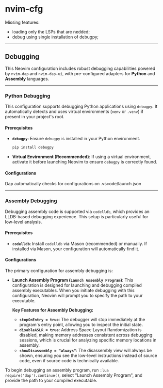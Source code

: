 # nvim-cfg

Missing features:
* loading only the LSPs that are nedded;
* debug using single installation of debugpy;

---

## Debugging

This Neovim configuration includes robust debugging capabilities powered by `nvim-dap` and `nvim-dap-ui`, with pre-configured adapters for **Python** and **Assembly** languages.

---

### Python Debugging

This configuration supports debugging Python applications using `debugpy`. It automatically detects and uses virtual environments (`venv` or `.venv`) if present in your project's root.

#### Prerequisites

* **`debugpy`**: Ensure `debugpy` is installed in your Python environment.
    ```bash
    pip install debugpy
    ```
* **Virtual Environment (Recommended)**: If using a virtual environment, activate it before launching Neovim to ensure `debugpy` is correctly found.

#### Configurations

Dap automatically checks for configurations on .vscode/launch.json

---

### Assembly Debugging

Debugging assembly code is supported via `codelldb`, which provides an LLDB-based debugging experience. This setup is particularly useful for low-level analysis.

#### Prerequisites

* **`codelldb`**: Install `codelldb` via Mason (recommended) or manually. If installed via Mason, your configuration will automatically find it.

#### Configurations

The primary configuration for assembly debugging is:

* **Launch Assembly Program (`Launch Assembly Program`)**: This configuration is designed for launching and debugging compiled assembly executables. When you initiate debugging with this configuration, Neovim will prompt you to specify the path to your executable.

    **Key Features for Assembly Debugging:**
    * **`stopOnEntry = true`**: The debugger will stop immediately at the program's entry point, allowing you to inspect the initial state.
    * **`disableASLR = true`**: Address Space Layout Randomization is disabled, making memory addresses consistent across debugging sessions, which is crucial for analyzing specific memory locations in assembly.
    * **`showDisassembly = "always"`**: The disassembly view will always be shown, ensuring you see the low-level instructions instead of source code, even if source code is technically available.

To begin debugging an assembly program, run `:lua require('dap').continue()`, select "Launch Assembly Program", and provide the path to your compiled executable.

